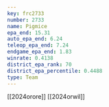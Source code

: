 ```yaml
---
key: frc2733
number: 2733
name: Pigmice
epa_end: 15.31
auto_epa_end: 6.24
teleop_epa_end: 7.24
endgame_epa_end: 1.83
winrate: 0.4138
district_epa_rank: 70
district_epa_percentile: 0.4488
type: Team
---
```

[[2024orore]]
[[2024orwil]]
